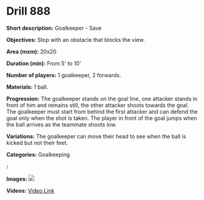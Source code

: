 # Drill 888

**Short description:**
Goalkeeper - Save

**Objectives:**
Stop with an obstacle that blocks the view.

**Area (mxm):**
20x20

**Duration (min):**
From 5' to 10'

**Number of players:**
1 goalkeeper, 2 forwards.

**Materials:**
1 ball.

**Progression:**
The goalkeeper stands on the goal line, one attacker stands in front of him and remains still, the other attacker shoots towards the goal. The goalkeeper must start from behind the first attacker and can defend the goal only when the shot is taken. The player in front of the goal jumps when the ball arrives as the teammate shoots low.

**Variations:**
The goalkeeper can move their head to see when the ball is kicked but not their feet.

**Categories:**
Goalkeeping

**:**


**Images:**
![](https://www.coachingfutsal.com/\images\fefc2b2ce9623b25d065b8f3d317364e6881b833225abb52d50ee900fe4a5e938cb3ec32469227e76547931020aa6ecb4095ad9aa68143019de586b89103b319508a842f2f983.jpg)

**Videos:**
[Video Link](https://www.youtube.com/embed/1nVAevawpsE)

